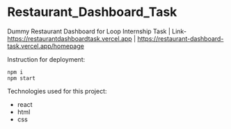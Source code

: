 # Restaurant_Dashboard_Task
Dummy Restaurant Dashboard for Loop Internship Task | Link- https://restaurantdashboardtask.vercel.app | https://restaurant-dashboard-task.vercel.app/homepage

 Instruction for deployment:
 
    npm i 
    npm start
    
 Technologies used for this project:
 - react
 - html
 - css
 
